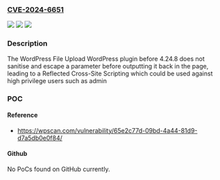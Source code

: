 ### [CVE-2024-6651](https://cve.mitre.org/cgi-bin/cvename.cgi?name=CVE-2024-6651)
![](https://img.shields.io/static/v1?label=Product&message=WordPress%20File%20Upload&color=blue)
![](https://img.shields.io/static/v1?label=Version&message=0%3C%204.24.8%20&color=brighgreen)
![](https://img.shields.io/static/v1?label=Vulnerability&message=CWE-79%20Cross-Site%20Scripting%20(XSS)&color=brighgreen)

### Description

The WordPress File Upload WordPress plugin before 4.24.8 does not sanitise and escape a parameter before outputting it back in the page, leading to a Reflected Cross-Site Scripting which could be used against high privilege users such as admin

### POC

#### Reference
- https://wpscan.com/vulnerability/65e2c77d-09bd-4a44-81d9-d7a5db0e0f84/

#### Github
No PoCs found on GitHub currently.

